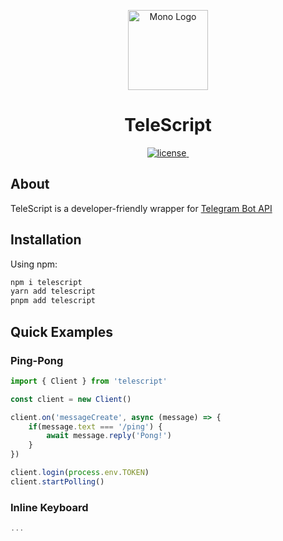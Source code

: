 <p align="center">
    <a href="https://boticord.top/bot/832944817671634944">
        <img src="https://i.imgur.com/hJBpIdm.png" alt="Mono Logo" width="128" height="128">
    </a>
    <h1 align="center">TeleScript</h1>
</p>

<p align="center">
  <a aria-label="License" href="https://github.com/sadnesszephyr/mono/blob/main/LICENSE">
    <img alt="license" src="https://img.shields.io/github/license/sadnesszephyr/telescript?style=for-the-badge&labelColor=1A1A1A">
  </a>
  <a aria-label="Mono Lounge" href="https://discord.gg/exWW6gGcyw">
    <img alt="" src="https://img.shields.io/badge/Bot%20API-6.3-1d98dc?labelColor=%231A1A1A&logo=telegram&logoColor=%23FFF&style=for-the-badge">
  </a>
</p>

## About

TeleScript is a developer-friendly wrapper for [Telegram Bot API](https://core.telegram.org/bots/api)

## Installation

Using npm:
```sh
npm i telescript
yarn add telescript
pnpm add telescript
```

## Quick Examples

### Ping-Pong
```ts
import { Client } from 'telescript'

const client = new Client()

client.on('messageCreate', async (message) => {
    if(message.text === '/ping') {
        await message.reply('Pong!')
    }
})

client.login(process.env.TOKEN)
client.startPolling()
```

### Inline Keyboard
<!-- TODO -->
```ts
...
```